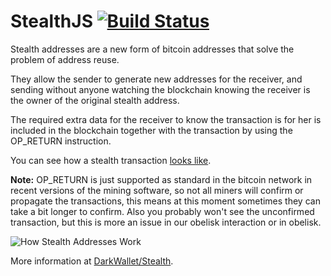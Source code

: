 StealthJS [![Build Status](https://drone.io/github.com/darkwallet/stealth.js/status.png)](https://drone.io/github.com/darkwallet/stealth.js/latest)
=========

Stealth addresses are a new form of bitcoin addresses that solve the problem of address reuse.

They allow the sender to generate new addresses for the receiver, and sending without anyone watching the blockchain knowing the receiver is the owner of the original stealth address.

The required extra data for the receiver to know the transaction is for her is included in the blockchain together with the transaction by using the OP_RETURN instruction.

You can see how a stealth transaction [looks like](https://blockchain.info/tx/6ea5c6f1a97f382f87523d13ef9f2ef17b828607107efdbba42a80b8a6555356).

**Note:** OP_RETURN is just supported as standard in the bitcoin network in recent versions of the mining software, so not all miners will confirm or propagate the transactions, this means at this moment sometimes they can take a bit longer to confirm. Also you probably won't see the unconfirmed transaction, but this is more an issue in our obelisk interaction or in obelisk.

![How Stealth Addresses Work](https://i.imgur.com/rHhNKL6.jpg)

More information at [DarkWallet/Stealth](https://wiki.unsystem.net/en/index.php/DarkWallet/Stealth). 
